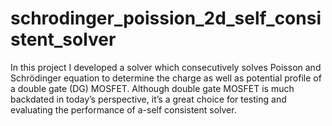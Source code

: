 # schrodinger_poission_2d_self_consistent_solver
In this project I developed a solver which consecutively solves Poisson and Schrödinger equation to determine the charge as well as potential profile of a double gate (DG) MOSFET. Although double gate MOSFET is much backdated in today’s perspective, it’s a great choice for testing and evaluating the performance of a-self consistent solver.
